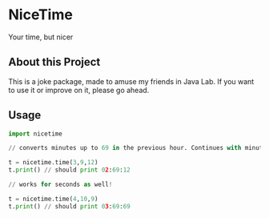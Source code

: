 # NiceTime
Your time, but nicer

## About this Project
This is a joke package, made to amuse my friends in Java Lab. If you want to use it or improve on it, please go ahead.

## Usage
```python
import nicetime

// converts minutes up to 69 in the previous hour. Continues with minute 10 in current hour. 

t = nicetime.time(3,9,12)
t.print() // should print 02:69:12

// works for seconds as well!

t = nicetime.time(4,10,9)
t.print() // should print 03:69:69

```
